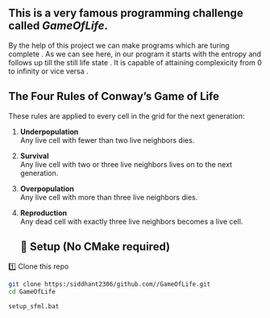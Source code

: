 ## This is a very famous programming challenge called *GameOfLife*. 
 By the help of this project we can make programs which are turing complete . As we can see here, in our program it starts with the entropy and follows up till the still life state . It is capable of attaining complexicity from 0 to infinity or vice versa .

## The Four Rules of Conway’s Game of Life

These rules are applied to every cell in the grid for the next generation:

1. **Underpopulation**  
   Any live cell with fewer than two live neighbors dies.

2. **Survival**  
   Any live cell with two or three live neighbors lives on to the next generation.

3. **Overpopulation**  
   Any live cell with more than three live neighbors dies.

4. **Reproduction**  
   Any dead cell with exactly three live neighbors becomes a live cell.


   ## 🧩 Setup (No CMake required)

1️⃣ Clone this repo  
```bash
git clone https:/siddhant2306/github.com//GameOfLife.git
cd GameOfLife

setup_sfml.bat
